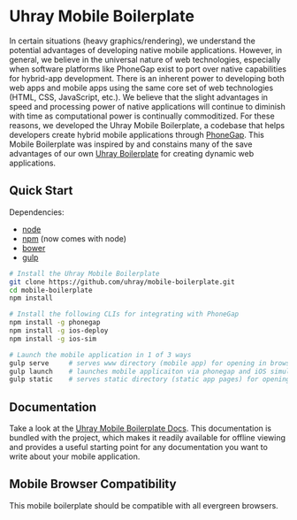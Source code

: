 Uhray Mobile Boilerplate
==================

In certain situations (heavy graphics/rendering), we understand the potential advantages of developing native mobile applications. However, in general, we believe in the universal nature of web technologies, especially when software platforms like PhoneGap exist to port over native capabilities for hybrid-app development. There is an inherent power to developing both web apps and mobile apps using the same core set of web technologies (HTML, CSS, JavaScript, etc.). We believe that the slight advantages in speed and processing power of native applications will continue to diminish with time as computational power is continually commoditized. For these reasons, we developed the Uhray Mobile Boilerplate, a codebase that helps developers create hybrid mobile applications through [PhoneGap](http://phonegap.com/). This Mobile Boilerplate was inspired by and constains many of the save advantages of our own [Uhray Boilerplate](https://github.com/uhray/boilerplate) for creating dynamic web applications. 

## Quick Start

Dependencies:
* [node](http://nodejs.org/)
* [npm](https://www.npmjs.org/) (now comes with node)
* [bower](http://bower.io/)
* [gulp](https://github.com/gulpjs/gulp/blob/master/docs/getting-started.md#getting-started)

```bash
# Install the Uhray Mobile Boilerplate
git clone https://github.com/uhray/mobile-boilerplate.git
cd mobile-boilerplate
npm install

# Install the following CLIs for integrating with PhoneGap
npm install -g phonegap
npm install -g ios-deploy
npm install -g ios-sim

# Launch the mobile application in 1 of 3 ways
gulp serve     # serves www directory (mobile app) for opening in browser
gulp launch    # launches mobile applicaiton via phonegap and iOS simulator
gulp static    # serves static directory (static app pages) for opening in browser
```

## Documentation

Take a look at the [Uhray Mobile Boilerplate Docs](doc/mobile-boilerplate.md). This documentation is bundled with the project, which makes it readily available for offline viewing and provides a useful starting point for any documentation you want to write about your mobile application.

## Mobile Browser Compatibility

This mobile boilerplate should be compatible with all evergreen browsers.

